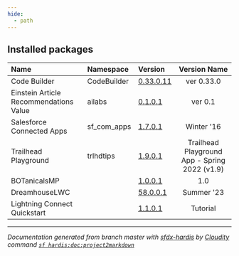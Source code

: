 ```yaml
---
hide:
  - path
---
```


## Installed packages

| Name  | Namespace | Version | Version Name |
| :---- | :-------- | :------ | :----------: | 
| Code Builder | CodeBuilder | [0.33.0.11](https://test.salesforce.com/packaging/installPackage.apexp?p0=04t6g000008fHDBAA2) | ver 0.33.0 |
| Einstein Article Recommendations Value | ailabs | [0.1.0.1](https://test.salesforce.com/packaging/installPackage.apexp?p0=04tHr000000kAjKIAU) | ver 0.1 |
| Salesforce Connected Apps | sf_com_apps | [1.7.0.1](https://test.salesforce.com/packaging/installPackage.apexp?p0=04t30000001DUvrAAG) | Winter '16 |
| Trailhead Playground | trlhdtips | [1.9.0.1](https://test.salesforce.com/packaging/installPackage.apexp?p0=04t6g000008C5dNAAS) | Trailhead Playground App - Spring 2022 (v1.9) |
| BOTanicalsMP |  | [1.0.0.1](https://test.salesforce.com/packaging/installPackage.apexp?p0=04t8b000001RwQKAA0) | 1.0 |
| DreamhouseLWC |  | [58.0.0.1](https://test.salesforce.com/packaging/installPackage.apexp?p0=04t3h000004mBtVAAU) | Summer '23 |
| Lightning Connect Quickstart |  | [1.1.0.1](https://test.salesforce.com/packaging/installPackage.apexp?p0=04tE00000001aqGIAQ) | Tutorial |

___

_Documentation generated from branch master with [sfdx-hardis](https://sfdx-hardis.cloudity.com) by [Cloudity](https://cloudity.com) command [`sf hardis:doc:project2markdown`](https://sfdx-hardis.cloudity.com/hardis/doc/project2markdown/)_
